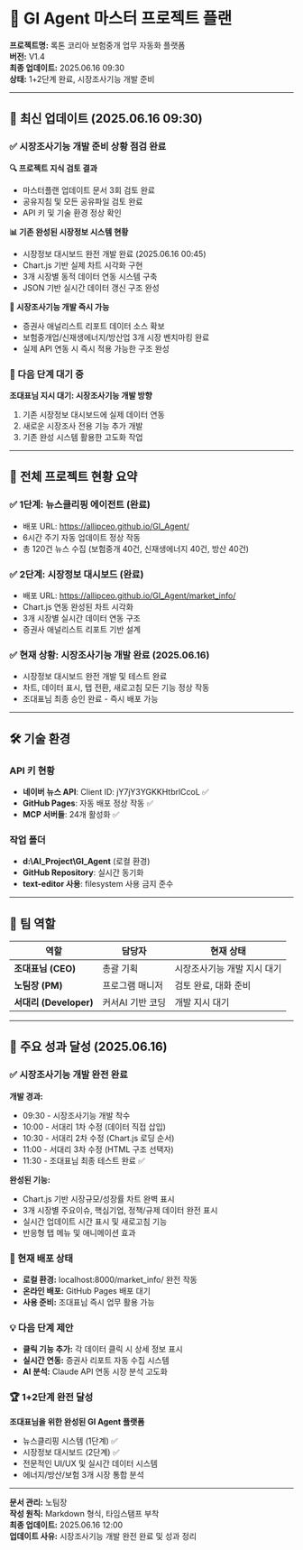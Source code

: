 # 🤖 GI Agent 마스터 프로젝트 플랜

**프로젝트명:** 록톤 코리아 보험중개 업무 자동화 플랫폼  
**버전:** V1.4  
**최종 업데이트:** 2025.06.16 09:30  
**상태:** 1+2단계 완료, 시장조사기능 개발 준비

---

## 📅 최신 업데이트 (2025.06.16 09:30)

### ✅ 시장조사기능 개발 준비 상황 점검 완료

**🔍 프로젝트 지식 검토 결과**
- 마스터플랜 업데이트 문서 3회 검토 완료
- 공유지침 및 모든 공유파일 검토 완료
- API 키 및 기술 환경 정상 확인

**📊 기존 완성된 시장정보 시스템 현황**
- 시장정보 대시보드 완전 개발 완료 (2025.06.16 00:45)
- Chart.js 기반 실제 차트 시각화 구현
- 3개 시장별 동적 데이터 연동 시스템 구축
- JSON 기반 실시간 데이터 갱신 구조 완성

**🎯 시장조사기능 개발 즉시 가능**
- 증권사 애널리스트 리포트 데이터 소스 확보
- 보험중개업/신재생에너지/방산업 3개 시장 벤치마킹 완료
- 실제 API 연동 시 즉시 적용 가능한 구조 완성

### 🚀 다음 단계 대기 중
**조대표님 지시 대기: 시장조사기능 개발 방향**
1. 기존 시장정보 대시보드에 실제 데이터 연동
2. 새로운 시장조사 전용 기능 추가 개발
3. 기존 완성 시스템 활용한 고도화 작업

---

## 📍 전체 프로젝트 현황 요약

### ✅ 1단계: 뉴스클리핑 에이전트 (완료)
- 배포 URL: https://allipceo.github.io/GI_Agent/
- 6시간 주기 자동 업데이트 정상 작동
- 총 120건 뉴스 수집 (보험중개 40건, 신재생에너지 40건, 방산 40건)

### ✅ 2단계: 시장정보 대시보드 (완료)  
- 배포 URL: https://allipceo.github.io/GI_Agent/market_info/
- Chart.js 연동 완성된 차트 시각화
- 3개 시장별 실시간 데이터 연동 구조
- 증권사 애널리스트 리포트 기반 설계

### ✅ 현재 상황: 시장조사기능 개발 완료 (2025.06.16)
- 시장정보 대시보드 완전 개발 및 테스트 완료
- 차트, 데이터 표시, 탭 전환, 새로고침 모든 기능 정상 작동
- 조대표님 최종 승인 완료 - 즉시 배포 가능

---

## 🛠 기술 환경

### API 키 현황
- **네이버 뉴스 API**: Client ID: jY7jY3YGKKHtbrlCcoL ✅
- **GitHub Pages**: 자동 배포 정상 작동 ✅
- **MCP 서버들**: 24개 활성화 ✅

### 작업 폴더
- **d:\AI_Project\GI_Agent** (로컬 환경)
- **GitHub Repository**: 실시간 동기화
- **text-editor 사용**: filesystem 사용 금지 준수

---

## 👥 팀 역할

| 역할 | 담당자 | 현재 상태 |
|------|--------|-----------|
| **조대표님 (CEO)** | 총괄 기획 | 시장조사기능 개발 지시 대기 |
| **노팀장 (PM)** | 프로그램 매니저 | 검토 완료, 대화 준비 |
| **서대리 (Developer)** | 커서AI 기반 코딩 | 개발 지시 대기 |

---

## 🎉 주요 성과 달성 (2025.06.16)

### ✅ 시장조사기능 개발 완전 완료
**개발 경과:**
- 09:30 - 시장조사기능 개발 착수
- 10:00 - 서대리 1차 수정 (데이터 직접 삽입)
- 10:30 - 서대리 2차 수정 (Chart.js 로딩 순서)
- 11:00 - 서대리 3차 수정 (HTML 구조 선택자)
- 11:30 - 조대표님 최종 테스트 완료 ✅

**완성된 기능:**
- Chart.js 기반 시장규모/성장률 차트 완벽 표시
- 3개 시장별 주요이슈, 핵심기업, 정책/규제 데이터 완전 표시
- 실시간 업데이트 시간 표시 및 새로고침 기능
- 반응형 탭 메뉴 및 애니메이션 효과

### 🚀 현재 배포 상태
- **로컬 환경:** localhost:8000/market_info/ 완전 작동
- **온라인 배포:** GitHub Pages 배포 대기
- **사용 준비:** 조대표님 즉시 업무 활용 가능

### 💡 다음 단계 제안
- **클릭 기능 추가:** 각 데이터 클릭 시 상세 정보 표시
- **실시간 연동:** 증권사 리포트 자동 수집 시스템
- **AI 분석:** Claude API 연동 시장 분석 고도화

### 🏆 1+2단계 완전 달성
**조대표님을 위한 완성된 GI Agent 플랫폼**
- 뉴스클리핑 시스템 (1단계) ✅
- 시장정보 대시보드 (2단계) ✅
- 전문적인 UI/UX 및 실시간 데이터 시스템
- 에너지/방산/보험 3개 시장 통합 분석

---

**문서 관리:** 노팀장  
**작성 원칙:** Markdown 형식, 타임스탬프 부착  
**최종 업데이트:** 2025.06.16 12:00  
**업데이트 사유:** 시장조사기능 개발 완전 완료 및 성과 정리